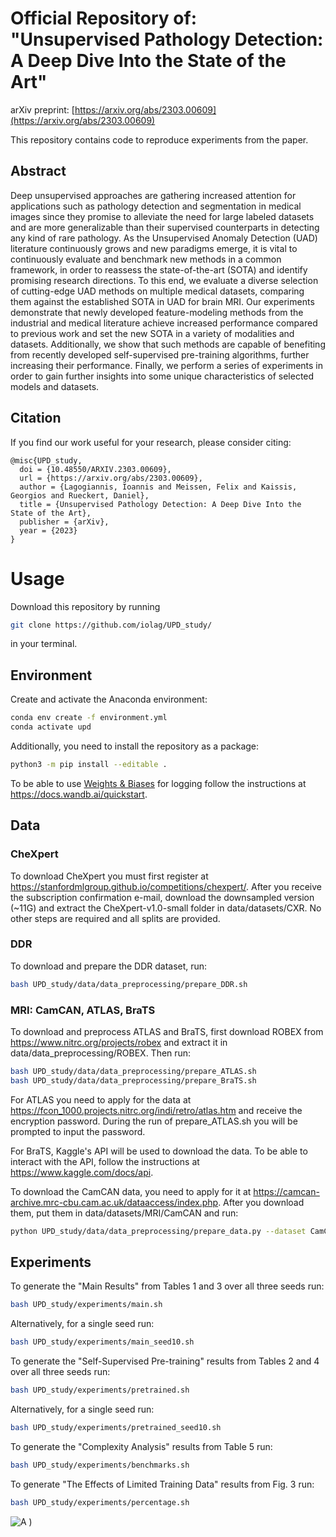 # Official Repository of: "Unsupervised Pathology Detection: A Deep Dive Into the State of the Art"
arXiv preprint: [https://arxiv.org/abs/2303.00609](https://arxiv.org/abs/2303.00609)

This repository contains code to reproduce experiments from the paper.

## Abstract
Deep unsupervised approaches are gathering increased attention for applications such as pathology detection and segmentation in medical images since they promise to alleviate the need for large labeled datasets and are more generalizable than their supervised counterparts in detecting any kind of rare pathology. As the Unsupervised Anomaly Detection (UAD) literature continuously grows and new paradigms emerge, it is vital to continuously evaluate and benchmark new methods in a common framework, in order to reassess the state-of-the-art (SOTA) and identify promising research directions. To this end, we evaluate a diverse selection of cutting-edge UAD methods on multiple medical datasets, comparing them against the established SOTA in UAD for brain MRI. Our experiments demonstrate that newly developed feature-modeling methods from the industrial and medical literature achieve increased performance compared to previous work and set the new SOTA in a variety of modalities and datasets. Additionally, we show that such methods are capable of benefiting from recently developed self-supervised pre-training algorithms, further increasing their performance. Finally, we perform a series of experiments in order to gain further insights into some unique characteristics of selected models and datasets.

## Citation
If you find our work useful for your research, please consider citing:
```
@misc{UPD_study,
  doi = {10.48550/ARXIV.2303.00609},
  url = {https://arxiv.org/abs/2303.00609},
  author = {Lagogiannis, Ioannis and Meissen, Felix and Kaissis, Georgios and Rueckert, Daniel},
  title = {Unsupervised Pathology Detection: A Deep Dive Into the State of the Art},
  publisher = {arXiv},
  year = {2023}
}
```

# Usage

Download this repository by running

```bash
git clone https://github.com/iolag/UPD_study/
```

in your terminal.

## Environment

Create and activate the Anaconda environment:

```bash
conda env create -f environment.yml
conda activate upd
```

Additionally, you need to install the repository as a package:

```bash
python3 -m pip install --editable .
```

To be able to use [Weights & Biases](https://wandb.ai) for logging follow the instructions at https://docs.wandb.ai/quickstart.
<!-- 
A quick guide on the folder and code structure can be found [here](structure.md). -->

## Data

### CheXpert 

To download CheXpert you must first register at https://stanfordmlgroup.github.io/competitions/chexpert/. After you receive the subscription confirmation e-mail, download the downsampled version (~11G) and extract the CheXpert-v1.0-small folder in data/datasets/CXR. No other steps are required and all splits are provided.

### DDR 

To download and prepare the DDR dataset, run:

```bash
bash UPD_study/data/data_preprocessing/prepare_DDR.sh
```

### MRI: CamCAN, ATLAS, BraTS 

To download and preprocess ATLAS and BraTS, first download ROBEX from https://www.nitrc.org/projects/robex  and extract it in data/data_preprocessing/ROBEX. Then run:

```bash
bash UPD_study/data/data_preprocessing/prepare_ATLAS.sh
bash UPD_study/data/data_preprocessing/prepare_BraTS.sh
```
For ATLAS you need to apply for the data at https://fcon_1000.projects.nitrc.org/indi/retro/atlas.htm and receive the encryption password. During the run of prepare_ATLAS.sh you will be prompted to input the password.

For BraTS, Kaggle's API will be used to download the data. To be able to interact with the API, follow the instructions at https://www.kaggle.com/docs/api.

To download the CamCAN data, you need to apply for it at https://camcan-archive.mrc-cbu.cam.ac.uk/dataaccess/index.php. After you download them, put them in data/datasets/MRI/CamCAN and run:

```bash
python UPD_study/data/data_preprocessing/prepare_data.py --dataset CamCAN
```

## Experiments

To generate the "Main Results" from Tables 1 and 3 over all three seeds run:
```bash
bash UPD_study/experiments/main.sh 
```
Alternatively, for a single seed run:

```bash
bash UPD_study/experiments/main_seed10.sh 
```


To generate the "Self-Supervised Pre-training" results from Tables 2 and 4 over all three seeds run:
```bash
bash UPD_study/experiments/pretrained.sh
```
Alternatively, for a single seed run:

```bash
bash UPD_study/experiments/pretrained_seed10.sh      
```

To generate the "Complexity Analysis" results from Table 5 run:
```bash
bash UPD_study/experiments/benchmarks.sh
```

To generate "The Effects of Limited Training Data" results from Fig. 3 run:
```bash
bash UPD_study/experiments/percentage.sh
```


![A )](figures/repo_samples.png)
